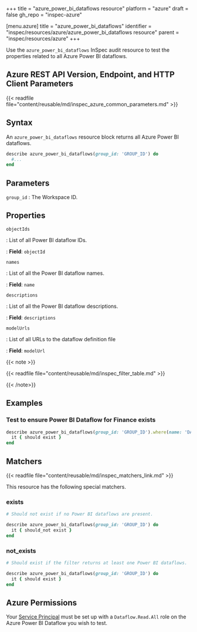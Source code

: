 +++
title = "azure_power_bi_dataflows resource"
platform = "azure"
draft = false
gh_repo = "inspec-azure"

[menu.azure]
title = "azure_power_bi_dataflows"
identifier = "inspec/resources/azure/azure_power_bi_dataflows resource"
parent = "inspec/resources/azure"
+++

Use the `azure_power_bi_dataflows` InSpec audit resource to test the properties related to all Azure Power BI dataflows.

## Azure REST API Version, Endpoint, and HTTP Client Parameters

{{< readfile file="content/reusable/md/inspec_azure_common_parameters.md" >}}

## Syntax

An `azure_power_bi_dataflows` resource block returns all Azure Power BI dataflows.

```ruby
describe azure_power_bi_dataflows(group_id: 'GROUP_ID') do
  #...
end
```

## Parameters

`group_id`
: The Workspace ID.

## Properties

`objectIds`

: List of all Power BI dataflow IDs.

: **Field**: `objectId`

`names`

: List of all the Power BI dataflow names.

: **Field**: `name`

`descriptions`

: List of all the Power BI dataflow descriptions.

: **Field**: `descriptions`

`modelUrls`

: List of all URLs to the dataflow definition file

: **Field**: `modelUrl`

{{< note >}}

{{< readfile file="content/reusable/md/inspec_filter_table.md" >}}

{{< /note>}}

## Examples

### Test to ensure Power BI Dataflow for Finance exists

```ruby
describe azure_power_bi_dataflows(group_id: 'GROUP_ID').where(name: 'DATAFLOW_NAME') do
  it { should exist }
end
```

## Matchers

{{< readfile file="content/reusable/md/inspec_matchers_link.md" >}}

This resource has the following special matchers.

### exists

```ruby
# Should not exist if no Power BI dataflows are present.

describe azure_power_bi_dataflows(group_id: 'GROUP_ID') do
  it { should_not exist }
end
```

### not_exists

```ruby
# Should exist if the filter returns at least one Power BI dataflows.

describe azure_power_bi_dataflows(group_id: 'GROUP_ID') do
  it { should exist }
end
```

## Azure Permissions

Your [Service Principal](https://docs.microsoft.com/en-us/azure/azure-resource-manager/resource-group-create-service-principal-portal) must be set up with a `Dataflow.Read.All` role on the Azure Power BI Dataflow you wish to test.
